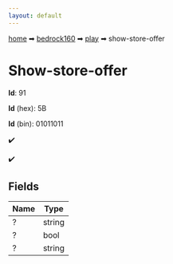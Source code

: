 ```yaml
---
layout: default
---
```


[home](/) ➡ [bedrock160](/protocol/bedrock160) ➡ [play](/protocol/bedrock160/play) ➡ show-store-offer

# Show-store-offer

**Id**: 91

**Id** (hex): 5B

**Id** (bin): 01011011

✔️

✔️

## Fields

Name | Type
---|---
? | string
? | bool
? | string

